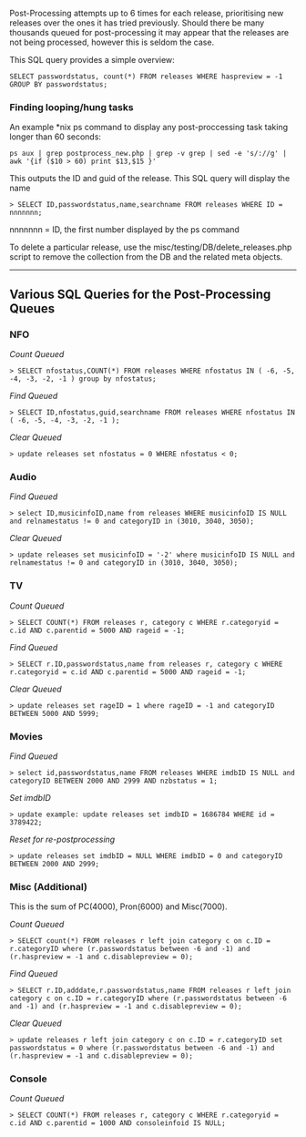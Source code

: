 Post-Processing attempts up to 6 times for each release, prioritising new releases over the ones it has tried previously. Should there be many thousands queued for post-processing it may appear that the releases are not being processed, however this is seldom the case.

This SQL query provides a simple overview:

```
SELECT passwordstatus, count(*) FROM releases WHERE haspreview = -1 GROUP BY passwordstatus;
```


### Finding looping/hung tasks

An example *nix ps command to display any post-proccessing task taking longer than 60 seconds:
```
ps aux | grep postprocess_new.php | grep -v grep | sed -e 's/://g' | awk '{if ($10 > 60) print $13,$15 }'
```

This outputs the ID and guid of the release. This SQL query will display the name
```
> SELECT ID,passwordstatus,name,searchname FROM releases WHERE ID = nnnnnnn;
```
nnnnnnn = ID, the first number displayed by the ps command

To delete a particular release, use the misc/testing/DB/delete_releases.php script to remove the collection from the DB and the related meta objects.


***

## Various SQL Queries for the Post-Processing Queues

### NFO
_Count Queued_
```
> SELECT nfostatus,COUNT(*) FROM releases WHERE nfostatus IN ( -6, -5, -4, -3, -2, -1 ) group by nfostatus;
```
 
_Find Queued_
```
> SELECT ID,nfostatus,guid,searchname FROM releases WHERE nfostatus IN ( -6, -5, -4, -3, -2, -1 );
```

_Clear Queued_
```
> update releases set nfostatus = 0 WHERE nfostatus < 0;
```

### Audio
_Find Queued_
```
> select ID,musicinfoID,name from releases WHERE musicinfoID IS NULL and relnamestatus != 0 and categoryID in (3010, 3040, 3050);
```

_Clear Queued_
```
> update releases set musicinfoID = '-2' where musicinfoID IS NULL and relnamestatus != 0 and categoryID in (3010, 3040, 3050);
```

### TV
_Count Queued_
```
> SELECT COUNT(*) FROM releases r, category c WHERE r.categoryid = c.id AND c.parentid = 5000 AND rageid = -1;
```

_Find Queued_
```
> SELECT r.ID,passwordstatus,name from releases r, category c WHERE r.categoryid = c.id AND c.parentid = 5000 AND rageid = -1;
```

_Clear Queued_
```
> update releases set rageID = 1 where rageID = -1 and categoryID BETWEEN 5000 AND 5999;
```

### Movies
_Find Queued_
```
> select id,passwordstatus,name FROM releases WHERE imdbID IS NULL and categoryID BETWEEN 2000 AND 2999 AND nzbstatus = 1;
```

_Set imdbID_
```
> update example: update releases set imdbID = 1686784 WHERE id = 3789422; 
```

_Reset for re-postprocessing_
```
> update releases set imdbID = NULL WHERE imdbID = 0 and categoryID BETWEEN 2000 AND 2999; 
```

### Misc (Additional)
This is the sum of PC(4000), Pron(6000) and Misc(7000).

_Count Queued_
```
> SELECT count(*) FROM releases r left join category c on c.ID = r.categoryID where (r.passwordstatus between -6 and -1) and (r.haspreview = -1 and c.disablepreview = 0);
```
_Find Queued_
```
> SELECT r.ID,adddate,r.passwordstatus,name FROM releases r left join category c on c.ID = r.categoryID where (r.passwordstatus between -6 and -1) and (r.haspreview = -1 and c.disablepreview = 0);
```

_Clear Queued_
```
> update releases r left join category c on c.ID = r.categoryID set passwordstatus = 0 where (r.passwordstatus between -6 and -1) and (r.haspreview = -1 and c.disablepreview = 0);
```


### Console
_Count Queued_
```
> SELECT COUNT(*) FROM releases r, category c WHERE r.categoryid = c.id AND c.parentid = 1000 AND consoleinfoid IS NULL;
```